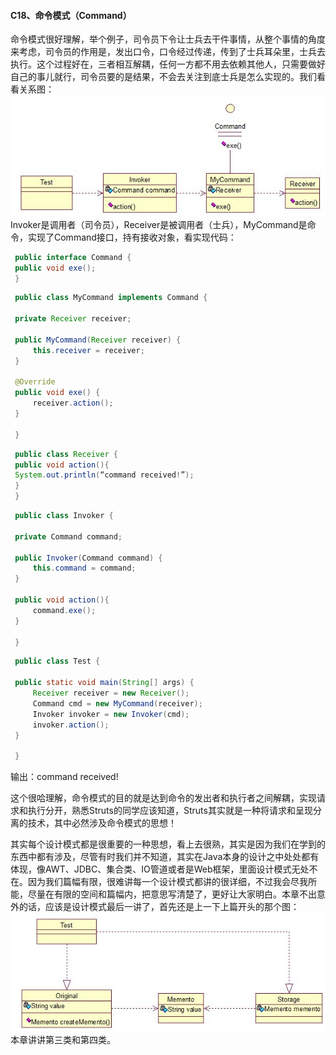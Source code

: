 #### C18、命令模式（Command） ####

命令模式很好理解，举个例子，司令员下令让士兵去干件事情，从整个事情的角度来考虑，司令员的作用是，发出口令，口令经过传递，传到了士兵耳朵里，士兵去执行。这个过程好在，三者相互解耦，任何一方都不用去依赖其他人，只需要做好自己的事儿就行，司令员要的是结果，不会去关注到底士兵是怎么实现的。我们看看关系图：
![img](img4/c18.jpg)
Invoker是调用者（司令员），Receiver是被调用者（士兵），MyCommand是命令，实现了Command接口，持有接收对象，看实现代码：
 
```java
 public interface Command {
 public void exe();
 }
```

```java
 public class MyCommand implements Command {
 
 private Receiver receiver;  
 
 public MyCommand(Receiver receiver) {  
     this.receiver = receiver;  
 }  
 
 @Override  
 public void exe() {  
     receiver.action();  
 }  
 
 }
```

```java
 public class Receiver {
 public void action(){
 System.out.println(“command received!”);
 }
 }
```

```java
 public class Invoker {
 
 private Command command;  
 
 public Invoker(Command command) {  
     this.command = command;  
 }  
 
 public void action(){  
     command.exe();  
 }  
 
 }
```

```java
 public class Test {
 
 public static void main(String[] args) {  
     Receiver receiver = new Receiver();  
     Command cmd = new MyCommand(receiver);  
     Invoker invoker = new Invoker(cmd);  
     invoker.action();  
 }  
 
 }
```

输出：command received!

这个很哈理解，命令模式的目的就是达到命令的发出者和执行者之间解耦，实现请求和执行分开，熟悉Struts的同学应该知道，Struts其实就是一种将请求和呈现分离的技术，其中必然涉及命令模式的思想！

其实每个设计模式都是很重要的一种思想，看上去很熟，其实是因为我们在学到的东西中都有涉及，尽管有时我们并不知道，其实在Java本身的设计之中处处都有体现，像AWT、JDBC、集合类、IO管道或者是Web框架，里面设计模式无处不在。因为我们篇幅有限，很难讲每一个设计模式都讲的很详细，不过我会尽我所能，尽量在有限的空间和篇幅内，把意思写清楚了，更好让大家明白。本章不出意外的话，应该是设计模式最后一讲了，首先还是上一下上篇开头的那个图：
![](img4/c181.jpg)
本章讲讲第三类和第四类。
